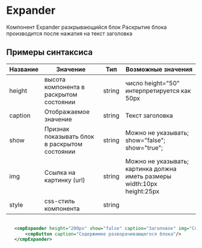 # Expander
Компонент Expander разкрывающийся блок
Раскрытие блока производится после нажатия на текст заголовка 
## Примеры синтаксиса

|Название|Значение|Тип|Возможные значения|
|---|---|---|---|
|height|высота компонента в раскрытом состоянии|string|число height="50" интерпретируется как 50px|
|caption|Отображаемое значение|string|Текст  заголовка|
|show|Признак показывать блок в раскрытом состоянии|string| Можно не указывать; show="false";  show="true"; |
|img| Ссылка на картинку (url)|string| Можно не указывать; картинка должна  иметь размеры width:10px height:25px |
|style|css-стиль компонента|string|   |

```xml
    
   <cmpExpander height="200px" show="false" caption="Заголовок" img="Components/Expander/images/arrow.png">
       <cmpButton caption="Содержимое разворачивающегося блока"/>
   </cmpExpander>

```